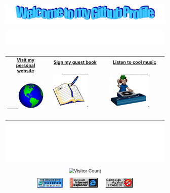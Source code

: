 <!-- "Hero" Header -->
<div align="center">
  <img src="https://github.com/Adibhat108/Adibhat108/blob/main/images/welcome.png?raw=true" style="max-width: 100%;" alt="Welcome to my Github Profile" />
  <br />
  <br />
  <img height="50" alt="My Name is Adithya and I like React js" src="https://raw.githubusercontent.com/Adibhat108/Adibhat108/main/images/personal_note.svg" />
  <br />
  <br />

</div>

<!-- Social -->
<table width="100%">
  <tr>
  <td align="center">
  <a href="#">
  <strong>Visit my personal website </strong>
  <br />
  <br />

  <!-- Centering something has never been easy, has it? -->

<span>&nbsp;&nbsp;&nbsp;&nbsp;&nbsp;&nbsp;&nbsp;&nbsp;</span>
<img alt="Globe" height="80" src="https://github.com/Adibhat108/Adibhat108/blob/main/images/globe.gif?raw=true">
</a>
<span>&nbsp;&nbsp;&nbsp;&nbsp;&nbsp;&nbsp;&nbsp;&nbsp;</span>
<span>&nbsp;&nbsp;&nbsp;&nbsp;&nbsp;&nbsp;&nbsp;&nbsp;</span>

  </td>
  <td align="center">
  <a href="https://github.com/Adibhat108/Adibhat108/issues/new?template=Guestbook_entry.md">
  <strong>Sign my guest book</strong>
  <br />

<span>&nbsp;&nbsp;&nbsp;&nbsp;&nbsp;&nbsp;&nbsp;</span>
<span>&nbsp;&nbsp;&nbsp;&nbsp;&nbsp;&nbsp;&nbsp;</span>
<span>&nbsp;&nbsp;&nbsp;&nbsp;&nbsp;&nbsp;&nbsp;</span>
<img height="100" alt="Book" src="https://raw.githubusercontent.com/Adibhat108/Adibhat108/main/images/book.gif">
</a>
<span>&nbsp;&nbsp;&nbsp;&nbsp;&nbsp;&nbsp;&nbsp;&nbsp;</span>
<span>&nbsp;&nbsp;&nbsp;&nbsp;&nbsp;&nbsp;&nbsp;&nbsp;</span>
<span>&nbsp;&nbsp;&nbsp;&nbsp;&nbsp;&nbsp;&nbsp;&nbsp;</span>
<span>&nbsp;&nbsp;&nbsp;&nbsp;&nbsp;&nbsp;&nbsp;&nbsp;</span>

  </td>

  <td align="center">
  <a href="https://www.youtube.com/watch?v=3YxaaGgTQYM">
  <strong>Listen to cool music</strong>
  <br />

<span>&nbsp;&nbsp;&nbsp;&nbsp;&nbsp;&nbsp;&nbsp;</span>
<span>&nbsp;&nbsp;&nbsp;&nbsp;&nbsp;&nbsp;&nbsp;</span>
<span>&nbsp;&nbsp;&nbsp;&nbsp;&nbsp;&nbsp;&nbsp;</span>
<img height="100" alt="Music" src="images/music.gif">
</a>
<span>&nbsp;&nbsp;&nbsp;&nbsp;&nbsp;&nbsp;&nbsp;&nbsp;</span>
<span>&nbsp;&nbsp;&nbsp;&nbsp;&nbsp;&nbsp;&nbsp;&nbsp;</span>
<span>&nbsp;&nbsp;&nbsp;&nbsp;&nbsp;&nbsp;&nbsp;&nbsp;</span>
<span>&nbsp;&nbsp;&nbsp;&nbsp;&nbsp;&nbsp;&nbsp;&nbsp;</span>

  </td>
  </tr>
</table>

<!-- Footer -->

<div align="center">

<img height="120" alt="Thanks for visiting me" width="100%" src="https://raw.githubusercontent.com/Adibhat108/Adibhat108/main/images/marquee.svg" />
<br />

![Visitor Count](https://profile-counter.glitch.me/adibhat108/count.svg)

<img src="https://raw.githubusercontent.com/Adibhat108/Adibhat108/main/images/notepad.gif" alt="Site created with Notepad" height="30" />
<!-- "margin-right: whatever;" -->
<span>&nbsp;&nbsp;&nbsp;&nbsp;</span>  
<img src="https://raw.githubusercontent.com/Adibhat108/Adibhat108/main/images/ie_logo.gif" alt="Microsoft Internet Explorer" />
<span>&nbsp;&nbsp;&nbsp;&nbsp;</span>  
<img src="https://raw.githubusercontent.com/Adibhat108/Adibhat108/main/images/noframes.gif" alt="Microsoft Internet Explorer" />

</div>
